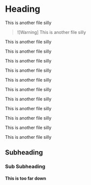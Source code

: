 # Heading
This is another file silly

> ![Warning]
>  This is another file silly


This is another file silly

This is another file silly

This is another file silly

This is another file silly

This is another file silly

This is another file silly

This is another file silly

This is another file silly

This is another file silly

This is another file silly

This is another file silly

## Subheading

### Sub Subheading

#### This is too far down